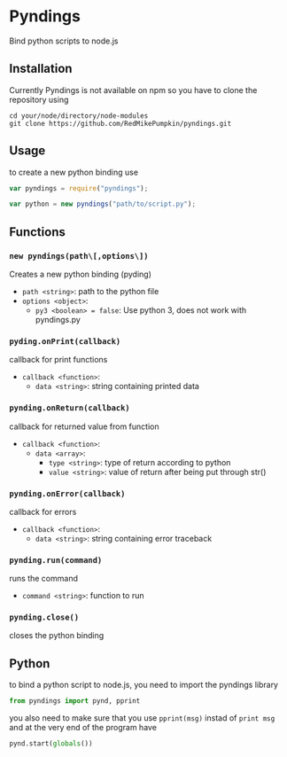 # Pyndings
Bind python scripts to node.js

## Installation

Currently Pyndings is not available on npm so you have to clone the repository using

```
cd your/node/directory/node-modules
git clone https://github.com/RedMikePumpkin/pyndings.git
```

## Usage

to create a new python binding use

```javascript
var pyndings = require("pyndings");

var python = new pyndings("path/to/script.py");
```

## Functions

### `new pyndings(path\[,options\])`

Creates a new python binding (pyding)

  - `path <string>`: path to the python file
  - `options <object>`:
    - `py3 <boolean> = false`: Use python 3, does not work with pyndings.py

### `pyding.onPrint(callback)`

callback for print functions

  - `callback <function>`:
    - `data <string>`: string containing printed data

### `pynding.onReturn(callback)`

callback for returned value from function

  - `callback <function>`:
    - `data <array>`:
      - `type <string>`: type of return according to python
      - `value <string>`: value of return after being put through str()

### `pynding.onError(callback)`

callback for errors

  - `callback <function>`:
    - `data <string>`: string containing error traceback

### `pynding.run(command)`

runs the command

  - `command <string>`: function to run

### `pynding.close()`

closes the python binding

## Python

to bind a python script to node.js, you need to import the pyndings library

```python
from pyndings import pynd, pprint
```

you also need to make sure that you use `pprint(msg)` instad of `print msg` and at the very end of the program have

```python
pynd.start(globals())
```
